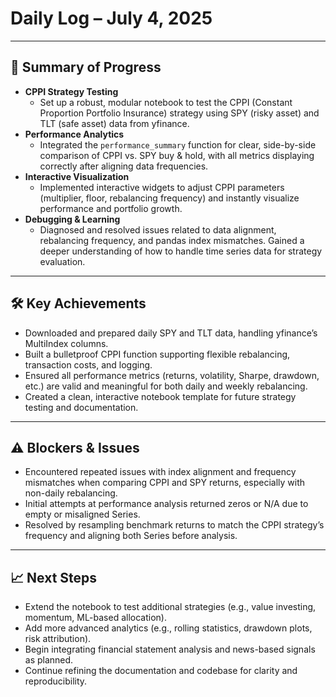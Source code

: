 # Daily Log – July 4, 2025

---

## 🚀 **Summary of Progress**

- **CPPI Strategy Testing**
  - Set up a robust, modular notebook to test the CPPI (Constant Proportion Portfolio Insurance) strategy using SPY (risky asset) and TLT (safe asset) data from yfinance.
- **Performance Analytics**
  - Integrated the `performance_summary` function for clear, side-by-side comparison of CPPI vs. SPY buy & hold, with all metrics displaying correctly after aligning data frequencies.
- **Interactive Visualization**
  - Implemented interactive widgets to adjust CPPI parameters (multiplier, floor, rebalancing frequency) and instantly visualize performance and portfolio growth.
- **Debugging & Learning**
  - Diagnosed and resolved issues related to data alignment, rebalancing frequency, and pandas index mismatches. Gained a deeper understanding of how to handle time series data for strategy evaluation.

---

## 🛠️ **Key Achievements**

- Downloaded and prepared daily SPY and TLT data, handling yfinance’s MultiIndex columns.
- Built a bulletproof CPPI function supporting flexible rebalancing, transaction costs, and logging.
- Ensured all performance metrics (returns, volatility, Sharpe, drawdown, etc.) are valid and meaningful for both daily and weekly rebalancing.
- Created a clean, interactive notebook template for future strategy testing and documentation.

---

## ⚠️ **Blockers & Issues**

- Encountered repeated issues with index alignment and frequency mismatches when comparing CPPI and SPY returns, especially with non-daily rebalancing.
- Initial attempts at performance analysis returned zeros or N/A due to empty or misaligned Series.
- Resolved by resampling benchmark returns to match the CPPI strategy’s frequency and aligning both Series before analysis.

---

## 📈 **Next Steps**

- Extend the notebook to test additional strategies (e.g., value investing, momentum, ML-based allocation).
- Add more advanced analytics (e.g., rolling statistics, drawdown plots, risk attribution).
- Begin integrating financial statement analysis and news-based signals as planned.
- Continue refining the documentation and codebase for clarity and reproducibility.


